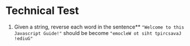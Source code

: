 # Technical Test

1. Given a string, reverse each word in the sentence**
  `"Welcome to this Javascript Guide!"` should be become `"emocleW ot siht tpircsavaJ !ediuG"`
